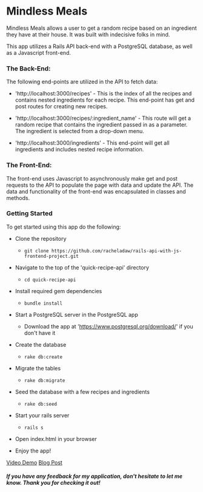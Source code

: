 # Mindless Meals

Mindless Meals allows a user to get a random recipe based on an ingredient they have at their house. It was built with indecisive folks in mind.

This app utilizes a Rails API back-end with a PostgreSQL database, as well as a Javascript front-end.

### The Back-End:

The following end-points are utilized in the API to fetch data:

- 'http://localhost:3000/recipes' - This is the index of all the recipes and contains nested ingredients for each recipe. This end-point has get and post routes for creating new recipes.

- 'http://localhost:3000/recipes/:ingredient_name' - This route will get a random recipe that contains the ingredient passed in as a parameter. The ingredient is selected from a drop-down menu.

- 'http://localhost:3000/ingredients' - This end-point will get all ingredients and includes nested recipe information.

### The Front-End:

The front-end uses Javascript to asynchronously make get and post requests to the API to populate the page with data and update the API. The data and functionality of the front-end was encapsulated in classes and methods.

### Getting Started

To get started using this app do the following:

- Clone the repository
  - ```git clone https://github.com/racheladaw/rails-api-with-js-frontend-project.git```

- Navigate to the top of the 'quick-recipe-api' directory
  - ```cd quick-recipe-api```
- Install required gem dependencies
  - ```bundle install```
- Start a PostgreSQL server in the PostgreSQL app
  - Download the app at 'https://www.postgresql.org/download/' if you don't have it
- Create the database
  - ```rake db:create```
- Migrate the tables
  - ```rake db:migrate```
- Seed the database with a few recipes and ingredients
  - ```rake db:seed```
- Start your rails server
  - ```rails s```
- Open index.html in your browser

- Enjoy the app!

[Video Demo](https://youtu.be/NM_70nKM6OE)
[Blog Post](https://dev.to/racheladaw/mindless-meals-a-javascript-and-rails-api-app-50fl)

##### If you have any feedback for my application, don't hesitate to let me know. Thank you for checking it out!
